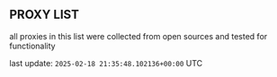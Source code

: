 ## PROXY LIST

all proxies in this list were collected from open sources and tested for functionality

last update: `2025-02-18 21:35:48.102136+00:00` UTC